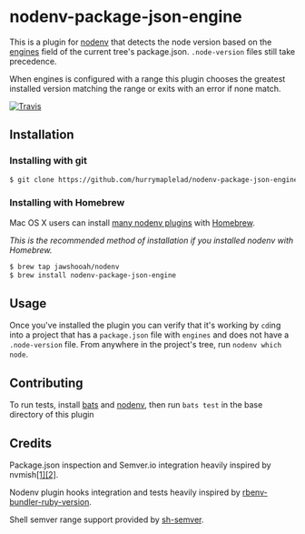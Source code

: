 # nodenv-package-json-engine

This is a plugin for [nodenv](https://github.com/nodenv/nodenv)
that detects the node version based on the [engines](https://docs.npmjs.com/files/package.json#engines) field of the current tree's package.json. `.node-version` files still take precedence.

When engines is configured with a range this plugin chooses the greatest installed version matching the range or exits with an error if none match.

[![Travis](https://img.shields.io/travis/hurrymaplelad/nodenv-package-json-engine.svg?style=flat-square)](https://travis-ci.org/hurrymaplelad/nodenv-package-json-engine)

## Installation

### Installing with git

```sh
$ git clone https://github.com/hurrymaplelad/nodenv-package-json-engine.git $(nodenv root)/plugins/nodenv-package-json-engine
```

### Installing with Homebrew

Mac OS X users can install [many nodenv plugins](https://github.com/jawshooah/homebrew-nodenv) with [Homebrew](http://brew.sh).

*This is the recommended method of installation if you installed nodenv with
Homebrew.*

```sh
$ brew tap jawshooah/nodenv
$ brew install nodenv-package-json-engine
```

## Usage

Once you've installed the plugin you can verify that it's working by `cd`ing into a project that has a `package.json` file with `engines` and does not have a `.node-version` file.  From anywhere in the project's tree, run `nodenv which node`.

## Contributing

To run tests, install [bats](https://github.com/sstephenson/bats) and [nodenv](https://github.com/nodenv/nodenv), then run `bats test`  in the base directory of this plugin

## Credits

Package.json inspection and Semver.io integration heavily inspired by nvmish[[1]](https://github.com/goodeggs/homebrew-delivery-eng/blob/master/nvmish.sh)[[2]](https://gist.github.com/assaf/ee377a186371e2e269a7).

Nodenv plugin hooks integration and tests heavily inspired by [rbenv-bundler-ruby-version](https://github.com/aripollak/rbenv-bundler-ruby-version).

Shell semver range support provided by [sh-semver](https://github.com/qzb/sh-semver).
